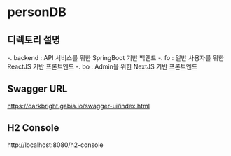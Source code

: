 # personDB

## 디렉토리 설명
-. backend : API 서비스를 위한 SpringBoot 기반 백엔드
-. fo : 일반 사용자를 위한 ReactJS 기반 프론트엔드
-. bo : Admin을 위한 NextJS 기반 프론트엔드

## Swagger URL
https://darkbright.gabia.io/swagger-ui/index.html

## H2 Console
http://localhost:8080/h2-console
